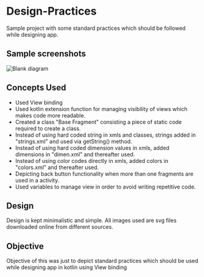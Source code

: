 # Design-Practices
Sample project with some standard practices which should be followed while designing app.
## Sample screenshots
![Blank diagram](https://user-images.githubusercontent.com/71500144/166475868-5e5735a4-9d7e-4062-9ba1-59ed8e74d2cc.jpeg)
## Concepts Used
- Used View binding
- Used kotlin extension function for managing visibility of views which makes code more readable.
- Created a class "Base Fragment" consisting a piece of static code required to create a class.
- Instead of using hard coded string in xmls and classes, strings added in "strings.xml" and used via getString() method.
- Instead of using hard coded dimension values in xmls, added dimensions in "dimen.xml" and thereafter used.
- Instead of using color codes directly in xmls, added colors in "colors.xml" and thereafter used.
- Depicting back button functionality when more than one fragments are used in a activity.
- Used variables to manage view in order to avoid writing repetitive code.
## Design
Design is kept minimalistic and simple. All images used are svg files downloaded online from different sources.
## Objective
Objective of this was just to depict standard practices which should be used while designing app in kotlin using View binding



